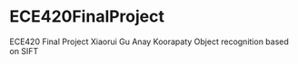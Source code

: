 # ECE420FinalProject
ECE420 Final Project Xiaorui Gu Anay Koorapaty
Object recognition based on SIFT

